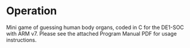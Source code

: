 # Operation
Mini game of guessing human body organs, coded in C for the DE1-SOC with ARM v7.
Please see the attached Program Manual PDF for usage instructions.
